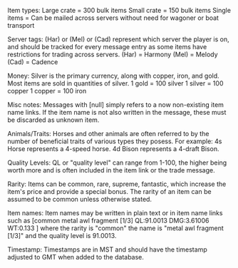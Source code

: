 Item types:
Large crate = 300 bulk items
Small crate = 150 bulk items
Single items = Can be mailed across servers without need for wagoner or boat transport

Server tags:
(Har) or (Mel) or (Cad) represent which server the player is on, and should be tracked for every message entry as some items have restrictions for trading across servers.
(Har) = Harmony
(Mel) = Melody
(Cad) = Cadence

Money:
Silver is the primary currency, along with copper, iron, and gold. Most items are sold in quantities of silver.
1 gold = 100 silver
1 silver = 100 copper
1 copper = 100 iron

Misc notes:
Messages with [null] simply refers to a now non-existing item name links. If the item name is not also written in the message, these must be discarded as unknown item.

Animals/Traits:
Horses and other animals are often referred to by the number of beneficial traits of various types they posess. For example: 4s Horse represents a 4-speed horse. 4d Bison represents a 4-draft Bison.

Quality Levels:
QL or "quality level" can range from 1-100, the higher being worth more and is often included in the item link or the trade message.

Rarity:
Items can be common, rare, supreme, fantastic, which increase the item's price and provide a special bonus. The rarity of an item can be assumed to be common unless otherwise stated.

Item names:
Item names may be written in plain text or in item name links such as [common metal awl fragment [1/3] QL:91.0013 DMG:3.61006 WT:0.133 ] where the rarity is "common" the name is "metal awl fragment [1/3]" and the quality level is 91.0013.

Timestamp:
Timestamps are in MST and should have the timestamp adjusted to GMT when added to the database.